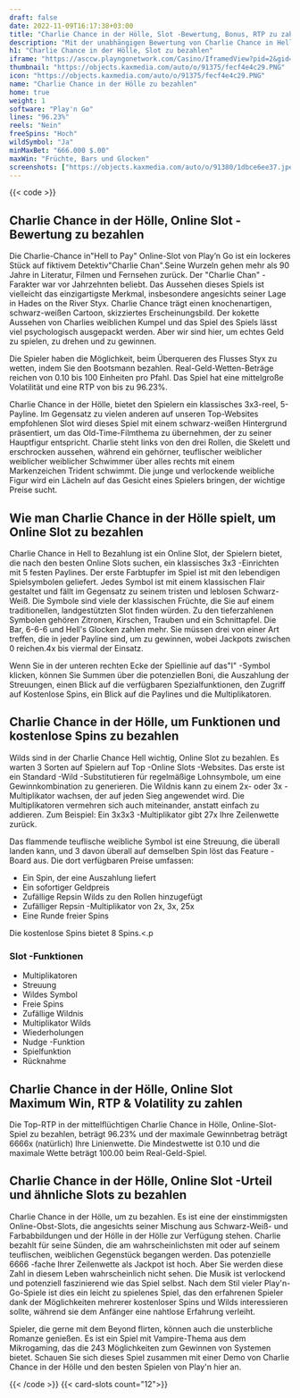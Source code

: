 ```yaml
---
draft: false
date: 2022-11-09T16:17:38+03:00
title: "Charlie Chance in der Hölle, Slot -Bewertung, Bonus, RTP zu zahlen"
description: "Mit der unabhängigen Bewertung von Charlie Chance in Hell, um Slot von Play'n Go zu bezahlen, können Sie kostenlos oder echtes Geld spielen und hier einen Bonus erhalten!"
h1: "Charlie Chance in der Hölle, Slot zu bezahlen"
iframe: "https://asccw.playngonetwork.com/Casino/IframedView?pid=2&gid=charliechancehelltopay&lang=en_US&practice=1&channel=desktop"
thumbnail: "https://objects.kaxmedia.com/auto/o/91375/fecf4e4c29.PNG"
icon: "https://objects.kaxmedia.com/auto/o/91375/fecf4e4c29.PNG"
name: "Charlie Chance in der Hölle zu bezahlen"
home: true
weight: 1
software: "Play'n Go"
lines: "96.23%"
reels: "Nein"
freeSpins: "Hoch"
wildSymbol: "Ja"
minMaxBet: "666.000 $.00"
maxWin: "Früchte, Bars und Glocken"
screenshots: ["https://objects.kaxmedia.com/auto/o/91380/1dbce6ee37.jpeg"]
---
```


{{< code >}}<h2> Charlie Chance in der Hölle, Online Slot -Bewertung zu bezahlen</h2><p>Die Charlie-Chance in"Hell to Pay" Online-Slot von Play’n Go ist ein lockeres Stück auf fiktivem Detektiv"Charlie Chan".Seine Wurzeln gehen mehr als 90 Jahre in Literatur, Filmen und Fernsehen zurück. Der "Charlie Chan" -Farakter war vor Jahrzehnten beliebt. Das Aussehen dieses Spiels ist vielleicht das einzigartigste Merkmal, insbesondere angesichts seiner Lage in Hades on the River Styx. Charlie Chance trägt einen knochenartigen, schwarz-weißen Cartoon, skizziertes Erscheinungsbild. Der kokette Aussehen von Charlies weiblichen Kumpel und das Spiel des Spiels lässt viel psychologisch ausgepackt werden. Aber wir sind hier, um echtes Geld zu spielen, zu drehen und zu gewinnen.</p><p>Die Spieler haben die Möglichkeit, beim Überqueren des Flusses Styx zu wetten, indem Sie den Bootsmann bezahlen. Real-Geld-Wetten-Beträge reichen von 0.10 bis 100 Einheiten pro Pfahl. Das Spiel hat eine mittelgroße Volatilität und eine RTP von bis zu 96.23%.</p><p>Charlie Chance in der Hölle, bietet den Spielern ein klassisches 3x3-reel, 5-Payline. Im Gegensatz zu vielen anderen auf unseren Top-Websites empfohlenen Slot wird dieses Spiel mit einem schwarz-weißen Hintergrund präsentiert, um das Old-Time-Filmthema zu übernehmen, der zu seiner Hauptfigur entspricht. Charlie steht links von den drei Rollen, die Skelett und erschrocken aussehen, während ein gehörner, teuflischer weiblicher weiblicher weiblicher Schwimmer über alles rechts mit einem Markenzeichen Trident schwimmt. Die junge und verlockende weibliche Figur wird ein Lächeln auf das Gesicht eines Spielers bringen, der wichtige Preise sucht.</p><h2> Wie man Charlie Chance in der Hölle spielt, um Online Slot zu bezahlen</h2><p>Charlie Chance in Hell to Bezahlung ist ein Online Slot, der Spielern bietet, die nach den besten Online Slots suchen, ein klassisches 3x3 -Einrichten mit 5 festen Paylines. Der erste Farbtupfer im Spiel ist mit den lebendigen Spielsymbolen geliefert. Jedes Symbol ist mit einem klassischen Flair gestaltet und fällt im Gegensatz zu seinem tristen und leblosen Schwarz-Weiß. Die Symbole sind viele der klassischen Früchte, die Sie auf einem traditionellen, landgestützten Slot finden würden. Zu den tieferzahlenen Symbolen gehören Zitronen, Kirschen, Trauben und ein Schnittapfel. Die Bar, 6-6-6 und Hell's Glocken zahlen mehr. Sie müssen drei von einer Art treffen, die in jeder Payline sind, um zu gewinnen, wobei Jackpots zwischen 0 reichen.4x bis viermal der Einsatz.</p><p>Wenn Sie in der unteren rechten Ecke der Spiellinie auf das"I" -Symbol klicken, können Sie Summen über die potenziellen Boni, die Auszahlung der Streuungen, einen Blick auf die verfügbaren Spezialfunktionen, den Zugriff auf Kostenlose Spins, ein Blick auf die Paylines und die Multiplikatoren.</p><h2> Charlie Chance in der Hölle, um Funktionen und kostenlose Spins zu bezahlen</h2><p>Wilds sind in der Charlie Chance Hell wichtig, Online Slot zu bezahlen. Es warten 3 Sorten auf Spielern auf Top -Online Slots -Websites. Das erste ist ein Standard -Wild -Substitutieren für regelmäßige Lohnsymbole, um eine Gewinnkombination zu generieren. Die Wildnis kann zu einem 2x- oder 3x -Multiplikator wachsen, der auf jeden Sieg angewendet wird. Die Multiplikatoren vermehren sich auch miteinander, anstatt einfach zu addieren. Zum Beispiel: Ein 3x3x3 -Multiplikator gibt 27x Ihre Zeilenwette zurück.</p><p>Das flammende teuflische weibliche Symbol ist eine Streuung, die überall landen kann, und 3 davon überall auf demselben Spin löst das Feature -Board aus. Die dort verfügbaren Preise umfassen:</p><ul><li>Ein Spin, der eine Auszahlung liefert</li><li>Ein sofortiger Geldpreis</li><li>Zufällige Repsin Wilds zu den Rollen hinzugefügt</li><li>Zufälliger Repsin -Multiplikator von 2x, 3x, 25x</li><li>Eine Runde freier Spins</li></ul><p>Die kostenlose Spins bietet 8 Spins.&lt;.p</p><h3>
Slot -Funktionen</h3><ul>
<li></span>
Multiplikatoren</li>
<li></span>
Streuung</li>
<li></span>
Wildes Symbol</li>
<li></span>
Freie Spins</li>
<li></span>
Zufällige Wildnis</li>
<li></span>
Multiplikator Wilds</li>
<li></span>
Wiederholungen</li>
<li></span>
Nudge -Funktion</li>
<li></span>
Spielfunktion</li>
<li></span>
Rücknahme</li></ul><h2> Charlie Chance in der Hölle, Online Slot Maximum Win, RTP & Volatility zu zahlen</h2><p> Die Top-RTP in der mittelflüchtigen Charlie Chance in Hölle, Online-Slot-Spiel zu bezahlen, beträgt 96.23% und der maximale Gewinnbetrag beträgt 6666x (natürlich) Ihre Linienwette. Die Mindestwette ist 0.10 und die maximale Wette beträgt 100.00 beim Real-Geld-Spiel.</p><h2> Charlie Chance in der Hölle, Online Slot -Urteil und ähnliche Slots zu bezahlen</h2><p> Charlie Chance in der Hölle, um zu bezahlen. Es ist eine der einstimmigsten Online-Obst-Slots, die angesichts seiner Mischung aus Schwarz-Weiß- und Farbabbildungen und der Hölle in der Hölle zur Verfügung stehen. Charlie bezahlt für seine Sünden, die am wahrscheinlichsten mit oder auf seinem teuflischen, weiblichen Gegenstück begangen werden. Das potenzielle 6666 -fache Ihrer Zeilenwette als Jackpot ist hoch. Aber Sie werden diese Zahl in diesem Leben wahrscheinlich nicht sehen. Die Musik ist verlockend und potenziell faszinierend wie das Spiel selbst.  Nach dem Stil vieler Play'n-Go-Spiele ist dies ein leicht zu spielenes Spiel, das den erfahrenen Spieler dank der Möglichkeiten mehrerer kostenloser Spins und Wilds interessieren sollte, während sie dem Anfänger eine nahtlose Erfahrung verleiht.</p><p>Spieler, die gerne mit dem Beyond flirten, können auch die unsterbliche Romanze genießen. Es ist ein Spiel mit Vampire-Thema aus dem Mikrogaming, das die 243 Möglichkeiten zum Gewinnen von Systemen bietet.  Schauen Sie sich dieses Spiel zusammen mit einer Demo von Charlie Chance in der Hölle und den besten Spielen von Play'n hier an.</p>{{< /code >}}
{{< card-slots count="12">}}
